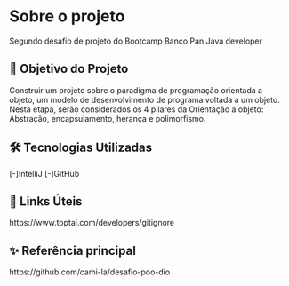 <h1>Sobre o projeto </h1>

Segundo desafio de projeto do Bootcamp Banco Pan Java developer



<h2>🎯 Objetivo do Projeto </h2>

Construir um projeto sobre o paradigma de programação orientada a objeto, um modelo de desenvolvimento de programa voltada a um objeto. Nesta etapa, serão considerados os 4 pilares da Orientação a objeto: Abstração, encapsulamento, herança e polimorfismo. 


<h2> 🛠 Tecnologias Utilizadas </h2>

[-]IntelliJ
[-]GitHub


<h2> 🔗 Links Úteis </h2>
https://www.toptal.com/developers/gitignore



<h2>✨ Referência principal </h2>
 https://github.com/cami-la/desafio-poo-dio
